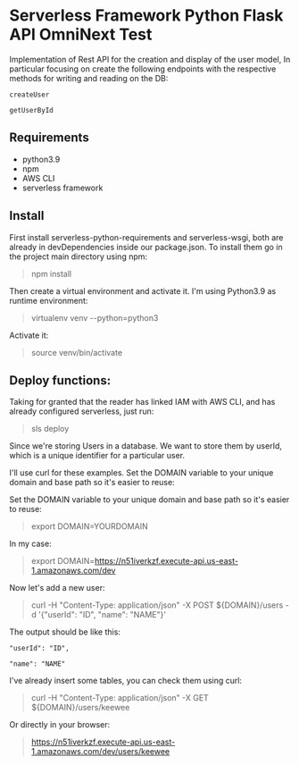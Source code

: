 
# Serverless Framework Python Flask API OmniNext Test

Implementation of Rest API for the creation and display of the user model, In particular focusing on create the following endpoints with the respective methods for writing and reading on the DB:

    createUser

    getUserById


## Requirements

- python3.9
- npm
- AWS CLI
- serverless framework


## Install 

First install serverless-python-requirements and serverless-wsgi, both are already in devDependencies inside our package.json.
To install them go in the project main directory using npm:

> npm install

Then create a virtual environment and activate it. I'm using Python3.9 as runtime environment:

> virtualenv venv --python=python3

Activate it:
	
> source venv/bin/activate


## Deploy functions:

Taking for granted that the reader has linked IAM with AWS CLI, and has already configured serverless, just run:
	
> sls deploy

Since we're storing Users in a database. We want to store them by userId, which is a unique identifier for a particular user.

I'll use curl for these examples. Set the DOMAIN variable to your unique domain and base path so it's easier to reuse:

Set the DOMAIN variable to your unique domain and base path so it's easier to reuse:

> export DOMAIN=YOURDOMAIN

In my case:

> export DOMAIN=https://n51iverkzf.execute-api.us-east-1.amazonaws.com/dev

Now let's add a new user:
	
> curl -H "Content-Type: application/json" -X POST ${DOMAIN}/users -d '{"userId": "ID", "name": "NAME"}'

The output should be like this:
	
    "userId": "ID",

    "name": "NAME"
    
  
I've already insert some tables, you can check them using curl:

> curl -H "Content-Type: application/json" -X GET ${DOMAIN}/users/keewee

Or directly in your browser:

> https://n51iverkzf.execute-api.us-east-1.amazonaws.com/dev/users/keewee
